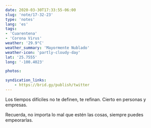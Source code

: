 ```yaml
---
date: 2020-03-30T17:33:55-06:00
slug: 'note/17-32-23'
type: 'notes'
lang: 'es'
tags:
- 'Cuarentena'
- 'Corona Virus'
weather: '29.9°C'
weather_summary: 'Mayormente Nublado'
weather-icon: 'partly-cloudy-day'
lat: '25.7555'
long: '-100.4023'

photos:

syndication_links:
    - https://brid.gy/publish/twitter
---
```

Los tiempos difíciles no te definen, te refinan. Cierto en personas y empresas.

Recuerda, no importa lo mal que estén las cosas, siempre puedes empeorarlas.

 